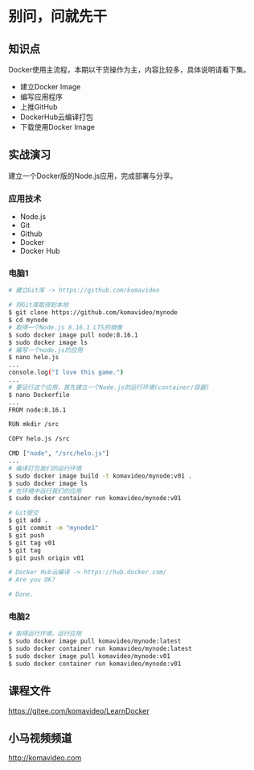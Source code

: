 别问，问就先干
============

## 知识点

Docker使用主流程，本期以干货操作为主，内容比较多，具体说明请看下集。

* 建立Docker Image
* 编写应用程序
* 上推GitHub
* DockerHub云编译打包
* 下载使用Docker Image

## 实战演习

建立一个Docker版的Node.js应用，完成部署与分享。

### 应用技术

+ Node.js
+ Git
+ Github
+ Docker
+ Docker Hub

### 电脑1

~~~bash
# 建立Git库 -> https://github.com/komavideo

# 将Git库取得到本地
$ git clone https://github.com/komavideo/mynode
$ cd mynode
# 取得一个Node.js 8.16.1 LTS的镜像
$ sudo docker image pull node:8.16.1
$ sudo docker image ls
# 编写一个node.js的应用
$ nano helo.js
...
console.log("I love this game.")
...
# 要运行这个应用，首先建立一个Node.js的运行环境(container/容器)
$ nano Dockerfile
...
FROM node:8.16.1

RUN mkdir /src

COPY helo.js /src

CMD ["node", "/src/helo.js"]
...
# 编译打包我们的运行环境
$ sudo docker image build -t komavideo/mynode:v01 .
$ sudo docker image ls
# 在环境中运行我们的应用
$ sudo docker container run komavideo/mynode:v01

# Git提交
$ git add .
$ git commit -m "mynode1"
$ git push
$ git tag v01
$ git tag
$ git push origin v01

# Docker Hub云编译 -> https://hub.docker.com/
# Are you OK?

# Done.
~~~

### 电脑2

~~~bash
# 取得运行环境，运行应用
$ sudo docker image pull komavideo/mynode:latest
$ sudo docker container run komavideo/mynode:latest
$ sudo docker image pull komavideo/mynode:v01
$ sudo docker container run komavideo/mynode:v01
~~~

## 课程文件

https://gitee.com/komavideo/LearnDocker

## 小马视频频道

http://komavideo.com
